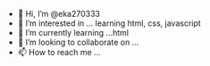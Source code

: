 - 👋 Hi, I’m @eka270333
- 👀 I’m interested in ... learning html, css, javascript
- 🌱 I’m currently learning ...html
- 💞️ I’m looking to collaborate on ...
- 📫 How to reach me ...

<!---
eka270333/eka270333 is a ✨ special ✨ repository because its `README.md` (this file) appears on your GitHub profile.
You can click the Preview link to take a look at your changes.
--->
